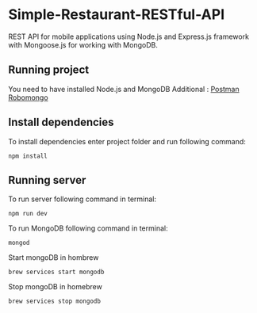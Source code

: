 # Simple-Restaurant-RESTful-API

REST API for mobile applications using Node.js and Express.js framework with Mongoose.js for working with MongoDB.

## Running project
You need to have installed Node.js and MongoDB
Additional : 
[Postman](https://www.getpostman.com/)
[Robomongo](https://www.google.com)

## Install dependencies
To install dependencies enter project folder and run following command:
```
npm install
```
## Running server
To run server following command in terminal:
```
npm run dev
```
To run MongoDB following command in terminal:
```
mongod
```
Start mongoDB in hombrew
```
brew services start mongodb
```
Stop mongoDB in homebrew
```
brew services stop mongodb
```
